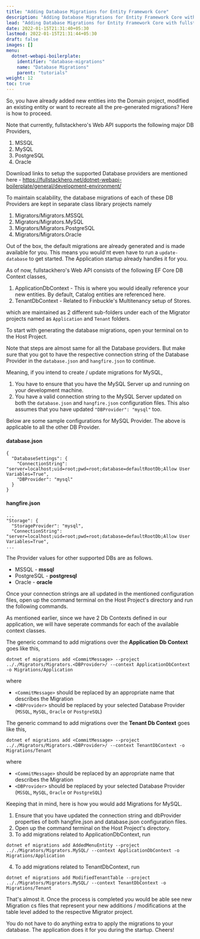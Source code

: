 ```yaml
---
title: "Adding Database Migrations for Entity Framework Core"
description: "Adding Database Migrations for Entity Framework Core with fullstackhero's Web API"
lead: "Adding Database Migrations for Entity Framework Core with fullstackhero's Web API"
date: 2022-01-15T21:31:40+05:30
lastmod: 2022-01-15T21:31:44+05:30
draft: false
images: []
menu:
  dotnet-webapi-boilerplate:
    identifier: "database-migrations"
    name: "Database Migrations"
    parent: "tutorials"
weight: 12
toc: true
---
```


So, you have already added new entities into the Domain project, modified an existing entity or want to recreate all the pre-generated migrations? Here is how to proceed.

Note that currently, fullstackhero's Web API supports the following major DB Providers,
1. MSSQL
2. MySQL
3. PostgreSQL
4. Oracle

Download links to setup the supported Database providers are mentioned here - https://fullstackhero.net/dotnet-webapi-boilerplate/general/development-environment/

To maintain scalability, the database migrations of each of these DB Providers are kept in separate class library projects namely
1. Migrators/Migrators.MSSQL
2. Migrators/Migrators.MySQL
3. Migrators/Migrators.PostgreSQL
4. Migrators/Migrators.Oracle

Out of the box, the default migrations are already generated and is made available for you. This means you would'nt even have to run a `update-database` to get started. The Application startup already handles it for you.

As of now, fullstackhero's Web API consists of the following EF Core DB Context classes,
1. ApplicationDbContext - This is where you would ideally reference your new entities. By default, Catalog entities are referenced here.
2. TenantDbContext - Related to Finbuckle's Multitenancy setup of Stores.

which are maintained as 2 different sub-folders under each of the Migrator projects named as `Application` and `Tenant` folders.

To start with generating the database migrations, open your terminal on to the Host Project.

Note that steps are almost same for all the Database providers. But make sure that you got to have the respective connection string of the Database Provider in the `database.json` and `hangfire.json` to continue.

Meaning, if you intend to create / update migrations for MySQL,
1. You have to ensure that you have the MySQL Server up and running on your development machine.
2. You have a valid connection string to the MySQL Server updated on both the `database.json` and `hangfire.json` configuration files. This also assumes that you have updated `"DBProvider": "mysql"` too.

Below are some sample configurations for MySQL Provider. The above is applicable to all the other DB Provider.

#### database.json

```
{
  "DatabaseSettings": {
    "ConnectionString": "server=localhost;uid=root;pwd=root;database=defaultRootDb;Allow User Variables=True",
    "DBProvider": "mysql"
  }
}
```
#### hangfire.json

```
...
"Storage": {
  "StorageProvider": "mysql",
  "ConnectionString": "server=localhost;uid=root;pwd=root;database=defaultRootDb;Allow User Variables=True",
...
```

The Provider values for other supported DBs are as follows.
- MSSQL - **mssql**
- PostgreSQL - **postgresql**
- Oracle - **oracle**

Once your connection strings are all updated in the mentioned configuration files, open up the command terminal on the Host Project's directory and run the following commands.

As mentioned earlier, since we have 2 Db Contexts defined in our application, we will have seperate commands for each of the available context classes.

The generic command to add migrations over the **Application Db Context** goes like this,

```
dotnet ef migrations add <CommitMessage> --project .././Migrators/Migrators.<DBProvider>/ --context ApplicationDbContext -o Migrations/Application
```

where
- `<CommitMessage>` should be replaced by an appropriate name that describes the Migration
- `<DBProvider>` should be replaced by your selected Database Provider (`MSSQL`, `MySQL`, `Oracle` or `PostgreSQL`)

The generic command to add migrations over the **Tenant Db Context** goes like this,

```
dotnet ef migrations add <CommitMessage> --project .././Migrators/Migrators.<DBProvider>/ --context TenantDbContext -o Migrations/Tenant
```

where
- `<CommitMessage>` should be replaced by an appropriate name that describes the Migration
- `<DBProvider>` should be replaced by your selected Database Provider (`MSSQL`, `MySQL`, `Oracle` or `PostgreSQL`)

Keeping that in mind, here is how you would add Migrations for MySQL.

1. Ensure that you have updated the connection string and dbProvider properties of both hangfire.json and database.json configuration files.
2. Open up the command terminal on the Host Project's directory.
3. To add migrations related to ApplicationDbContext, run

```dotnet ef migrations add AddedMenuEntity --project .././Migrators/Migrators.MySQL/ --context ApplicationDbContext -o Migrations/Application```

4. To add migrations related to TenantDbContext, run

```dotnet ef migrations add ModifiedTenantTable --project .././Migrators/Migrators.MySQL/ --context TenantDbContext -o Migrations/Tenant```

That's almost it. Once the process is completed you would be able see new Migration cs files that represent your new additions / modifications at the table level added to the respective Migrator project.

You do not have to do anything extra to apply the migrations to your database. The application does it for you during the startup. Cheers!
